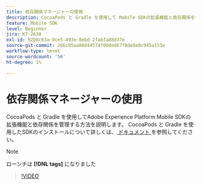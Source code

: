 ```yaml
---
title: 依存関係マネージャーの使用
description: CocoaPods と Gradle を使用して Mobile SDKの拡張機能と依存関係を管理する方法を説明します。
feature: Mobile SDK
level: Beginner
jira: KT-2638
exl-id: 92b8c63a-0ce5-493e-8ebd-2fabfa88d37e
source-git-commit: 286c85aa88d44574f00ded67f0de8e0c945a153e
workflow-type: tm+mt
source-wordcount: '56'
ht-degree: 1%

---
```


# 依存関係マネージャーの使用

CocoaPods と Gradle を使用してAdobe Experience Platform Mobile SDKの拡張機能と依存関係を管理する方法を説明します。 CocoaPods と Gradle を使用したSDKのインストールについて詳しくは、[ ドキュメント ](https://developer.adobe.com/client-sdks/documentation/getting-started/get-the-sdk/) を参照してください。

>[!NOTE]
>
> ローンチは **[!DNL tags]** になりました

>[!VIDEO](https://video.tv.adobe.com/v/26263/?learn=on&enablevpops)
